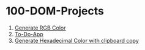 # 100-DOM-Projects

1) [Generate RGB Color](https://upbeat-rosalind-a8a9b2.netlify.app/)
2) [To-Do-App](https://distracted-pike-7f7a0e.netlify.app/)
3) [Generate Hexadecimal Color with clipboard copy](https://cranky-bose-7f0356.netlify.app/)
